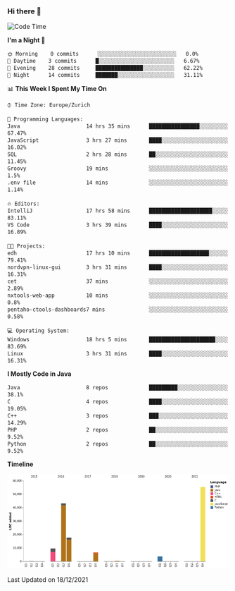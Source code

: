 ### Hi there 👋

<!--START_SECTION:waka-->
![Code Time](http://img.shields.io/badge/Code%20Time-3%2C305%20hrs%2031%20mins-blue)

**I'm a Night 🦉** 

```text
🌞 Morning    0 commits      ░░░░░░░░░░░░░░░░░░░░░░░░░   0.0% 
🌆 Daytime    3 commits      █░░░░░░░░░░░░░░░░░░░░░░░░   6.67% 
🌃 Evening    28 commits     ███████████████░░░░░░░░░░   62.22% 
🌙 Night      14 commits     ███████░░░░░░░░░░░░░░░░░░   31.11%

```


📊 **This Week I Spent My Time On** 

```text
⌚︎ Time Zone: Europe/Zurich

💬 Programming Languages: 
Java                     14 hrs 35 mins      ████████████████░░░░░░░░░   67.47% 
JavaScript               3 hrs 27 mins       ████░░░░░░░░░░░░░░░░░░░░░   16.02% 
SQL                      2 hrs 28 mins       ██░░░░░░░░░░░░░░░░░░░░░░░   11.45% 
Groovy                   19 mins             ░░░░░░░░░░░░░░░░░░░░░░░░░   1.5% 
.env file                14 mins             ░░░░░░░░░░░░░░░░░░░░░░░░░   1.14%

🔥 Editors: 
IntelliJ                 17 hrs 58 mins      ████████████████████░░░░░   83.11% 
VS Code                  3 hrs 39 mins       ████░░░░░░░░░░░░░░░░░░░░░   16.89%

🐱‍💻 Projects: 
edh                      17 hrs 10 mins      ███████████████████░░░░░░   79.41% 
nordvpn-linux-gui        3 hrs 31 mins       ████░░░░░░░░░░░░░░░░░░░░░   16.31% 
cet                      37 mins             ░░░░░░░░░░░░░░░░░░░░░░░░░   2.89% 
nxtools-web-app          10 mins             ░░░░░░░░░░░░░░░░░░░░░░░░░   0.8% 
pentaho-ctools-dashboards7 mins              ░░░░░░░░░░░░░░░░░░░░░░░░░   0.58%

💻 Operating System: 
Windows                  18 hrs 5 mins       █████████████████████░░░░   83.69% 
Linux                    3 hrs 31 mins       ████░░░░░░░░░░░░░░░░░░░░░   16.31%

```

**I Mostly Code in Java** 

```text
Java                     8 repos             █████████░░░░░░░░░░░░░░░░   38.1% 
C                        4 repos             ████░░░░░░░░░░░░░░░░░░░░░   19.05% 
C++                      3 repos             ███░░░░░░░░░░░░░░░░░░░░░░   14.29% 
PHP                      2 repos             ██░░░░░░░░░░░░░░░░░░░░░░░   9.52% 
Python                   2 repos             ██░░░░░░░░░░░░░░░░░░░░░░░   9.52%

```


**Timeline**

![Chart not found](https://raw.githubusercontent.com/JimR21/JimR21/master/charts/bar_graph.png) 


 Last Updated on 18/12/2021
<!--END_SECTION:waka-->

<!--
**JimR21/JimR21** is a ✨ _special_ ✨ repository because its `README.md` (this file) appears on your GitHub profile.

Here are some ideas to get you started:

- 🔭 I’m currently working on ...
- 🌱 I’m currently learning ...
- 👯 I’m looking to collaborate on ...
- 🤔 I’m looking for help with ...
- 💬 Ask me about ...
- 📫 How to reach me: ...
- 😄 Pronouns: ...
- ⚡ Fun fact: ...
-->
